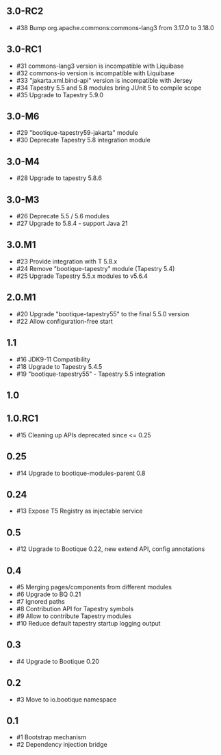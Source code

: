 ## 3.0-RC2

* #38 Bump org.apache.commons:commons-lang3 from 3.17.0 to 3.18.0

## 3.0-RC1

* #31 commons-lang3 version is incompatible with Liquibase
* #32 commons-io version is incompatible with Liquibase
* #33 "jakarta.xml.bind-api" version is incompatible with Jersey
* #34 Tapestry 5.5 and 5.8 modules bring JUnit 5 to compile scope
* #35 Upgrade to Tapestry 5.9.0

## 3.0-M6

* #29 "bootique-tapestry59-jakarta" module
* #30 Deprecate Tapestry 5.8 integration module

## 3.0-M4

* #28 Upgrade to tapestry 5.8.6

## 3.0-M3

* #26 Deprecate 5.5 / 5.6 modules
* #27 Upgrade to 5.8.4 - support Java 21

## 3.0.M1

* #23 Provide integration with T 5.8.x
* #24 Remove "bootique-tapestry" module (Tapestry 5.4)
* #25 Upgrade Tapestry 5.5.x modules to v5.6.4

## 2.0.M1

* #20 Upgrade "bootique-tapestry55" to the final 5.5.0 version
* #22  Allow configuration-free start 

## 1.1

* #16 JDK9-11 Compatibility 
* #18 Upgrade to Tapestry 5.4.5 
* #19 "bootique-tapestry55" - Tapestry 5.5 integration 

## 1.0

## 1.0.RC1

* #15 Cleaning up APIs deprecated since <= 0.25

## 0.25

* #14 Upgrade to bootique-modules-parent 0.8

## 0.24

* #13  Expose T5 Registry as injectable service

## 0.5

* #12 Upgrade to Bootique 0.22, new extend API, config annotations

## 0.4

* #5 Merging pages/components from different modules
* #6 Upgrade to BQ 0.21
* #7 Ignored paths
* #8 Contribution API for Tapestry symbols
* #9 Allow to contribute Tapestry modules
* #10 Reduce default tapestry startup logging output

## 0.3

* #4 Upgrade to Bootique 0.20

## 0.2

* #3 Move to io.bootique namespace
 
## 0.1

* #1 Bootstrap mechanism
* #2 Dependency injection bridge


